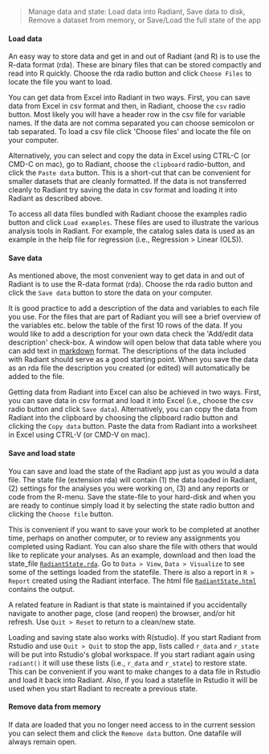 > Manage data and state: Load data into Radiant, Save data to disk, Remove a dataset from memory, or Save/Load the full state of the app

#### Load data

An easy way to store data and get in and out of Radiant (and R) is to use the R-data format (rda). These are binary files that can be stored compactly and read into R quickly. Choose the rda radio button and click `Choose Files` to locate the file you want to load.

You can get data from Excel into Radiant in two ways. First, you can save data from Excel in csv format and then, in Radiant, choose the `csv` radio button. Most likely you will have a header row in the csv file for variable names. If the data are not comma separated you can choose semicolon or tab separated. To load a csv file click 'Choose files' and locate the file on your computer.

Alternatively, you can select and copy the data in Excel using CTRL-C (or CMD-C on mac), go to Radiant, choose the `clipboard` radio-button, and click the `Paste data` button. This is a short-cut that can be convenient for smaller datasets that are cleanly formatted. If the data is not transferred cleanly to Radiant try saving the data in csv format and loading it into Radiant as described above.

To access all data files bundled with Radiant choose the examples radio button and click `Load examples`. These files are used to illustrate the various analysis tools in Radiant. For example, the catalog sales data is used as an example in the help file for regression (i.e., Regression > Linear (OLS)).

#### Save data

As mentioned above, the most convenient way to get data in and out of Radiant is to use the R-data format (rda). Choose the rda radio button and click the `Save data` button to store the data on your computer.

It is good practice to add a description of the data and variables to each file you use. For the files that are part of Radiant you will see a brief overview of the variables etc. below the table of the first 10 rows of the data. If you would like to add a description for your own data check the 'Add/edit data description' check-box. A window will open below that data table where you can add text in
<a href="http://rmarkdown.rstudio.com/authoring_pandoc_markdown.html" target="_blank">markdown</a> format. The descriptions of the data included with Radiant should serve as a good starting point. When you save the data as an rda file the description you created (or edited) will automatically be added to the file.

Getting data from Radiant into Excel can also be achieved in two ways. First, you can save data in csv format and load it into Excel (i.e., choose the csv radio button and click `Save data`). Alternatively, you can copy the data from Radiant into the clipboard by choosing the clipboard radio button and clicking the `Copy data` button. Paste the data from Radiant into a worksheet in Excel using CTRL-V (or CMD-V on mac).

#### Save and load state

You can save and load the state of the Radiant app just as you would a data file. The state file (extension rda) will contain (1) the data loaded in Radiant, (2) settings for the analyses you were working on, (3) and any reports or code from the R-menu. Save the state-file to your hard-disk and when you are ready to continue simply load it by selecting the state radio button and clicking the `Choose file` button.

This is convenient if you want to save your work to be completed at another time, perhaps on another computer, or to review any assignments you completed using Radiant. You can also share the file with others that would like to replicate your analyses. As an example, download and then load the state_file [`RadiantState.rda`](https://github.com/vnijs/radiant/blob/master/inst/examples/RadiantState.rda?raw=true). Go to `Data > View`, `Data > Visualize` to see some of the settings loaded from the statefile. There is also a report in `R > Report` created using the Radiant interface. The html file [`RadiantState.html`](https://github.com/vnijs/radiant/blob/master/inst/examples/RadiantState.html?raw=true) contains the output.

A related feature in Radiant is that state is maintained if you accidentally navigate to another page, close (and reopen) the browser, and/or hit refresh. Use `Quit > Reset` to return to a clean/new state.

Loading and saving state also works with R(studio). If you start Radiant from Rstudio and use `Quit > Quit` to stop the app, lists called `r_data` and `r_state` will be put into Rstudio's global workspace. If you start radiant again using `radiant()` it will use these lists (i.e., `r_data` and `r_state`) to restore state. This can be convenient if you want to make changes to a data file in Rstudio and load it back into Radiant. Also, if you load a statefile in Rstudio it will be used when you start Radiant to recreate a previous state.

#### Remove data from memory

If data are loaded that you no longer need access to in the current session you can select them and click the `Remove data` button. One datafile will always remain open.
